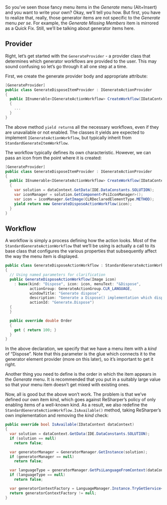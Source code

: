 [//]: # (title: Generate Menu)

So you’ve seen those fancy menu items in the _Generate_ menu (Alt+Insert) and you want to write your own? Okay, we’ll tell you how. But first, you have to realize that, really, those generator items are not specific to the _Generate_ menu _per se_. For example, the _Generate Missing Members_ item is mirrored as a Quick Fix. Still, we’ll be talking about generator items here.

## Provider

Right, let’s get started with the `GenerateProvider` - a provider class that determines which generator workflows are provided to the user. This may sound confusing so let’s go through it all one step at a time.

First, we create the generate provider body and appropriate attribute:

```csharp
[GenerateProvider]
public class GenerateDisposeItemProvider : IGenerateActionProvider
{
  public IEnumerable<IGenerateActionWorkflow> CreateWorkflow(IDataContext dataContext)
  {
    ...
  }
}
```

The above method `yield return`s all the necessary workflows, even if they are unavailable or not enabled. The classes it yields are expected to implement `IGenerateActionWorkflow`, but typically inherit from `StandardGenerateItemWorkflow`.

The workflow typically defines its own characteristic. However, we can pass an icon from the point where it is created:

```csharp
[GenerateProvider]
public class GenerateDisposeItemProvider : IGenerateActionProvider
{
  public IEnumerable<IGenerateActionWorkflow> CreateWorkflow(IDataContext dataContext)
  {
    var solution = dataContext.GetData(IDE.DataConstants.SOLUTION);
    var iconManager = solution.GetComponent<PsiIconManager>();
    var icon = iconManager.GetImage(CLRDeclaredElementType.METHOD);
    yield return new GenerateDisposeActionWorkflow(icon);
  }
}
```

## Workflow

A workflow is simply a process defining how the action looks. Most of the `StandardGenerateActionWorkflow` that we’ll be using is actually a call to its base class that configures the various properties that subsequently affect the way the menu item is displayed.

```csharp
public class GenerateDisposeActionWorkflow : StandardGenerateActionWorkflow
{
  // Using named parameters for clarification
  public GenerateDisposeActionWorkflow(Image icon)
    : base(kind: "Dispose", icon: icon, menuText: "&Dispose",
           actionGroup: GenerateActionGroup.CLR_LANGUAGE,
           windowTitle: "Generate dispose",
           description: "Generate a Dispose() implementation which disposes selected fields.",
           actionId: "Generate.Dispose")
  {
  }

  public override double Order
  {
    get { return 100; }
  }
}
```

In the above declaration, we specify that we have a menu item with a _kind_ of “Dispose”. Note that this parameter is the glue which connects it to the generator element provider (more on this later), so it’s important to get it right.

Another thing you need to define is the order in which the item appears in the _Generate_ menu. It is recommended that you put in a suitably large value so that your menu item doesn’t get mixed with existing ones.

Now, all is good but the above won’t work. The problem is that we’ve defined our own item _kind_, which goes against ReSharper’s policy of only enabling items of a well-known kind. As a result, we also redefine the `StandardGenerateActionWorkflow.IsAvailable()` method, taking ReSharper’s own implementation and removing the _kind_ check:

```csharp
public override bool IsAvailable(IDataContext dataContext)
{
  var solution = dataContext.GetData(IDE.DataConstants.SOLUTION);
  if (solution == null)
    return false;

  var generatorManager = GeneratorManager.GetInstance(solution);
  if (generatorManager == null)
    return false;

  var languageType = generatorManager.GetPsiLanguageFromContext(dataContext);
  if (languageType == null)
    return false;

  var generatorContextFactory = LanguageManager.Instance.TryGetService<IGeneratorContextFactory>(languageType);
  return generatorContextFactory != null;
}
```